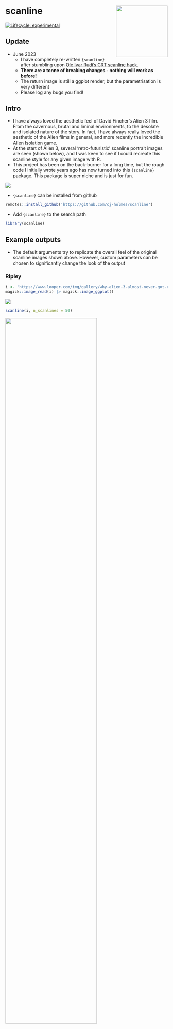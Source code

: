 
<!-- README.md is generated from README.Rmd. Please edit that file -->

# scanline <img src="data-raw/scanline-hex/hex.png" align="right" height="160"/>

[![Lifecycle:
experimental](https://img.shields.io/badge/lifecycle-experimental-orange.svg)](https://lifecycle.r-lib.org/articles/stages.html#experimental)

## Update

-   June 2023
    -   I have completely re-written `{scanline}` after stumbling upon
        [Ole Ivar Rudi’s CRT scanline
        hack](https://twitter.com/oleivarrudi/status/895665025251123201?s=20).
    -   **There are a tonne of breaking changes - nothing will work as
        before!**
    -   The return image is still a ggplot render, but the
        parametrisation is very different
    -   Please log any bugs you find!

## Intro

-   I have always loved the aesthetic feel of David Fincher’s Alien 3
    film. From the cavernous, brutal and liminal environments, to the
    desolate and isolated nature of the story. In fact, I have always
    really loved the aesthetic of the Alien films in general, and more
    recently the incredible Alien Isolation game.
-   At the start of Alien 3, several ‘retro-futuristic’ scanline
    portrait images are seen (shown below), and I was keen to see if I
    could recreate this scanline style for any given image with R.
-   This project has been on the back-burner for a long time, but the
    rough code I initially wrote years ago has now turned into this
    `{scanline}` package. This package is super niche and is just for
    fun.

![](man/figures/README-unnamed-chunk-2-1.png)<!-- -->

-   `{scanline}` can be installed from github

``` r
remotes::install_github('https://github.com/cj-holmes/scanline')
```

-   Add `{scanline}` to the search path

``` r
library(scanline)
```

## Example outputs

-   The default arguments try to replicate the overall feel of the
    original scanline images shown above. However, custom parameters can
    be chosen to significantly change the look of the output

### Ripley

``` r
i <- 'https://www.looper.com/img/gallery/why-alien-3-almost-never-got-released/intro-1632832833.jpg'
magick::image_read(i) |> magick::image_ggplot()
```

![](man/figures/README-unnamed-chunk-5-1.png)<!-- -->

``` r
scanline(i, n_scanlines = 50)
```

<img src="man/figures/README-unnamed-chunk-6-1.png" width="75%" />

### Dillon

-   Apparently he likes R

``` r
i <- 
    'https://m.media-amazon.com/images/M/MV5BMTM0OTI2MTg0MV5BMl5BanBnXkFtZTcwNjg3ODEyMw@@._V1_.jpg' |> 
    magick::image_read() |> 
    magick::image_resize("x500")

magick::image_ggplot(i)
```

<img src="man/figures/README-unnamed-chunk-7-1.png" width="50%" />

``` r
i |> 
    magick::image_extent(geometry = "x600" ,color = "black", gravity = "north") |> 
    magick::image_annotate("I like R", size = 80, color = "white", gravity = "south", font = "Alien3") |> 
    scanline(n_scanlines = 100)
```

<img src="man/figures/README-unnamed-chunk-8-1.png" width="75%" />

## Clemens

``` r
i <- 'https://i.pinimg.com/originals/35/3c/40/353c40acae809215af994c06ea10d86d.jpg'
magick::image_read(i) |> magick::image_ggplot()
```

![](man/figures/README-unnamed-chunk-9-1.png)<!-- -->

``` r
scanline(i)
```

<img src="man/figures/README-unnamed-chunk-10-1.png" width="75%" />

## Morse

``` r
i <- 'https://static.wikia.nocookie.net/alienanthology/images/3/3b/Alien_3_Danny_Webb1.jpg/revision/latest?cb=20210320141122'
magick::image_read(i) |> magick::image_ggplot()
```

![](man/figures/README-unnamed-chunk-11-1.png)<!-- -->

-   Noise can also be added to achieve a certain aesthetic

``` r
scanline(i, n_scanlines = 100, add_noise = TRUE)
```

<img src="man/figures/README-unnamed-chunk-12-1.png" width="75%" />

## GIFs

-   Gif from
    [here](https://garrettzecker.files.wordpress.com/2017/04/alien-1979.gif)

<img src="man/figures/README-unnamed-chunk-13-1.gif" width="75%" />

-   `scanline_gif()` is an experimental function for creation of gifs

``` r
scanline_gif('data-raw/alien-1979.gif', width = 762, height = 456, add_noise = TRUE)
```

<img src="man/figures/README-unnamed-chunk-14-1.gif" width="75%" />

## Charts

-   **Not recommended!!** - but you absolutely could make your plots
    look like they are being viewed on a terminal onboard the Nostromo!
    Using the `{magick}` graphics device to create an image of the plot
    which is then passed to `scanline()`

``` r
library(ggplot2)
#> Warning: package 'ggplot2' was built under R version 4.2.2
fig <- magick::image_device(1800, 1000, res = 450)

diamonds |> 
    ggplot() + 
    geom_density(aes(price, after_stat(scaled)), fill = "grey70")+
    stat_ecdf(aes(price))+
    theme_linedraw()+
    theme(panel.grid = element_blank())+
    labs(
        title = "Diamond price distribution",
        x = "Price",
        y = "Scaled density")

dev.off()
#> png 
#>   2

fig |> magick::image_negate() |> scanline(n_scanlines = 160, border_size = 0, frame_size = 0)
```

![](man/figures/README-unnamed-chunk-15-1.png)<!-- -->
